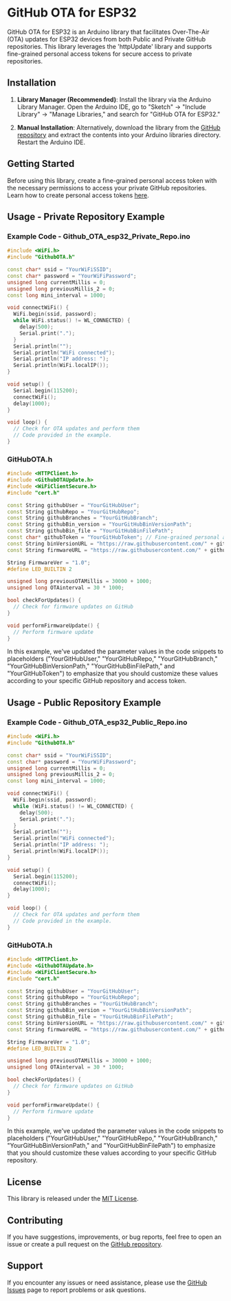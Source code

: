 
# GitHub OTA for ESP32

GitHub OTA for ESP32 is an Arduino library that facilitates Over-The-Air (OTA) updates for ESP32 devices from both Public and Private GitHub repositories. This library leverages the 'httpUpdate' library and supports fine-grained personal access tokens for secure access to private repositories.

## Installation

1. **Library Manager (Recommended)**: Install the library via the Arduino Library Manager. Open the Arduino IDE, go to "Sketch" -> "Include Library" -> "Manage Libraries," and search for "GitHub OTA for ESP32."

2. **Manual Installation**: Alternatively, download the library from the [GitHub repository](https://github.com/RamimIoT/Github_OTA_esp32) and extract the contents into your Arduino libraries directory. Restart the Arduino IDE.

## Getting Started

Before using this library, create a fine-grained personal access token with the necessary permissions to access your private GitHub repositories. Learn how to create personal access tokens [here](https://docs.github.com/en/authentication/keeping-your-account-and-data-secure/creating-a-personal-access-token).

## Usage - Private Repository Example

### Example Code - Github_OTA_esp32_Private_Repo.ino

```cpp
#include <WiFi.h>
#include "GithubOTA.h"

const char* ssid = "YourWiFiSSID";
const char* password = "YourWiFiPassword";
unsigned long currentMillis = 0;
unsigned long previousMillis_2 = 0;
const long mini_interval = 1000;

void connectWiFi() {
  WiFi.begin(ssid, password);
  while WiFi.status() != WL_CONNECTED) {
    delay(500);
    Serial.print(".");
  }
  Serial.println("");
  Serial.println("WiFi connected");
  Serial.println("IP address: ");
  Serial.println(WiFi.localIP());
}

void setup() {
  Serial.begin(115200);
  connectWiFi();
  delay(1000);
}

void loop() {
  // Check for OTA updates and perform them
  // Code provided in the example.
}
```

### GitHubOTA.h

```cpp
#include <HTTPClient.h>
#include <GithubOTAUpdate.h>
#include <WiFiClientSecure.h>
#include "cert.h"

const String githubUser = "YourGitHubUser";
const String githubRepo = "YourGitHubRepo";
const String githubBranches = "YourGitHubBranch";
const String githubBin_version = "YourGitHubBinVersionPath";
const String githubBin_file = "YourGitHubBinFilePath";
const char* githubToken = "YourGitHubToken"; // Fine-grained personal access token
const String binVersionURL = "https://raw.githubusercontent.com/" + githubUser + "/" + githubRepo + "/" + githubBranches + "/" + githubBin_version;
const String firmwareURL = "https://raw.githubusercontent.com/" + githubUser + "/" + githubRepo + "/" + githubBranches + "/" + githubBin_file";

String FirmwareVer = "1.0";
#define LED_BUILTIN 2

unsigned long previousOTAMillis = 30000 + 1000;
unsigned long OTAinterval = 30 * 1000;

bool checkForUpdates() {
  // Check for firmware updates on GitHub
}

void performFirmwareUpdate() {
  // Perform firmware update
}
```

In this example, we've updated the parameter values in the code snippets to placeholders ("YourGitHubUser," "YourGitHubRepo," "YourGitHubBranch," "YourGitHubBinVersionPath," "YourGitHubBinFilePath," and "YourGitHubToken") to emphasize that you should customize these values according to your specific GitHub repository and access token.

## Usage - Public Repository Example

### Example Code - Github_OTA_esp32_Public_Repo.ino

```cpp
#include <WiFi.h>
#include "GithubOTA.h"

const char* ssid = "YourWiFiSSID";
const char* password = "YourWiFiPassword";
unsigned long currentMillis = 0;
unsigned long previousMillis_2 = 0;
const long mini_interval = 1000;

void connectWiFi() {
  WiFi.begin(ssid, password);
  while (WiFi.status() != WL_CONNECTED) {
    delay(500);
    Serial.print(".");
  }
  Serial.println("");
  Serial.println("WiFi connected");
  Serial.println("IP address: ");
  Serial.println(WiFi.localIP());
}

void setup() {
  Serial.begin(115200);
  connectWiFi();
  delay(1000);
}

void loop() {
  // Check for OTA updates and perform them
  // Code provided in the example.
}
```

### GitHubOTA.h

```cpp
#include <HTTPClient.h>
#include <GithubOTAUpdate.h>
#include <WiFiClientSecure.h>
#include "cert.h"

const String githubUser = "YourGitHubUser";
const String githubRepo = "YourGitHubRepo";
const String githubBranches = "YourGitHubBranch";
const String githubBin_version = "YourGitHubBinVersionPath";
const String githubBin_file = "YourGitHubBinFilePath";
const String binVersionURL = "https://raw.githubusercontent.com/" + githubUser + "/" + githubRepo + "/" + githubBranches + "/" + githubBin_version;
const String firmwareURL = "https://raw.githubusercontent.com/" + githubUser + "/" + githubRepo + "/" + githubBranches + "/" + githubBin_file";

String FirmwareVer = "1.0";
#define LED_BUILTIN 2

unsigned long previousOTAMillis = 30000 + 1000;
unsigned long OTAinterval = 30 * 1000;

bool checkForUpdates() {
  // Check for firmware updates on GitHub
}

void performFirmwareUpdate() {
  // Perform firmware update
}
```

In this example, we've updated the parameter values in the code snippets to placeholders ("YourGitHubUser," "YourGitHubRepo," "YourGitHubBranch," "YourGitHubBinVersionPath," and "YourGitHubBinFilePath") to emphasize that you should customize these values according to your specific GitHub repository.

## License

This library is released under the [MIT License](LICENSE).

## Contributing

If you have suggestions, improvements, or bug reports, feel free to open an issue or create a pull request on the [GitHub repository](https://github.com/RamimIoT/Github_OTA_esp32).

## Support

If you encounter any issues or need assistance, please use the [GitHub Issues](https://github.com/RamimIoT/Github_OTA_esp32/issues) page to report problems or ask questions.
```
